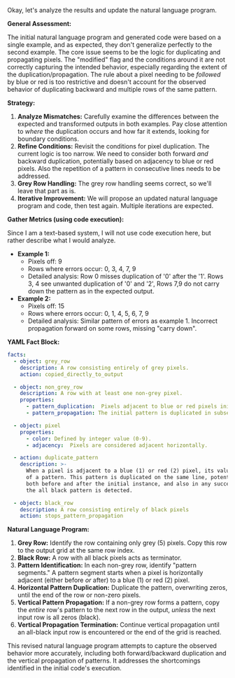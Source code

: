 Okay, let's analyze the results and update the natural language program.

**General Assessment:**

The initial natural language program and generated code were based on a single example, and as expected, they don't generalize perfectly to the second example. The core issue seems to be the logic for duplicating and propagating pixels. The "modified" flag and the conditions around it are not correctly capturing the intended behavior, especially regarding the extent of the duplication/propagation. The rule about a pixel needing to be *followed* by blue or red is too restrictive and doesn't account for the observed behavior of duplicating backward and multiple rows of the same pattern.

**Strategy:**

1.  **Analyze Mismatches:** Carefully examine the differences between the expected and transformed outputs in both examples. Pay close attention to *where* the duplication occurs and how far it extends, looking for boundary conditions.
2.  **Refine Conditions:** Revisit the conditions for pixel duplication. The current logic is too narrow. We need to consider both forward *and* backward duplication, potentially based on adjacency to blue or red pixels. Also the repetition of a pattern in consecutive lines needs to be addressed.
3.  **Grey Row Handling:** The grey row handling seems correct, so we'll leave that part as is.
4.  **Iterative Improvement:** We will propose an updated natural language program and code, then test again. Multiple iterations are expected.

**Gather Metrics (using code execution):**

Since I am a text-based system, I will not use code execution here, but rather describe what I would analyze.

*   **Example 1:**
    *   Pixels off: 9
    *   Rows where errors occur: 0, 3, 4, 7, 9
    *   Detailed analysis: Row 0 misses duplication of '0' after the '1'. Rows 3, 4 see unwanted duplication of '0' and '2', Rows 7,9 do not carry down the pattern as in the expected output.
*   **Example 2:**
    *   Pixels off: 15
    *   Rows where errors occur: 0, 1, 4, 5, 6, 7, 9
    *   Detailed analysis: Similar pattern of errors as example 1. Incorrect propagation forward on some rows, missing "carry down".

**YAML Fact Block:**


```yaml
facts:
  - object: grey_row
    description: A row consisting entirely of grey pixels.
    action: copied_directly_to_output

  - object: non_grey_row
    description: A row with at least one non-grey pixel.
    properties:
      - pattern_duplication:  Pixels adjacent to blue or red pixels initiate a pattern.
      - pattern_propagation: The initial pattern is duplicated in subsequent rows until a row of all black pixels is detected.

  - object: pixel
    properties:
      - color: Defined by integer value (0-9).
      - adjacency:  Pixels are considered adjacent horizontally.

  - action: duplicate_pattern
    description: >-
      When a pixel is adjacent to a blue (1) or red (2) pixel, its value is part
      of a pattern. This pattern is duplicated on the same line, potentially 
      both before and after the initial instance, and also in any successive lines until
      the all black pattern is detected.

  - object: black_row
    description: A row consisting entirely of black pixels
    action: stops_pattern_propagation
```


**Natural Language Program:**

1.  **Grey Row:** Identify the row containing only grey (5) pixels. Copy this row to the output grid at the same row index.
2.  **Black Row:** A row with all black pixels acts as terminator.
3.  **Pattern Identification:** In each non-grey row, identify "pattern segments." A pattern segment starts when a pixel is horizontally adjacent (either before *or* after) to a blue (1) or red (2) pixel.
4.  **Horizontal Pattern Duplication:** Duplicate the pattern, overwriting zeros, until the end of the row or non-zero pixels.
5.  **Vertical Pattern Propagation:** If a non-grey row forms a pattern, copy the *entire* row's pattern to the next row in the output, *unless* the next input row is all zeros (black).
6. **Vertical Propagation Termination:** Continue vertical propagation until an all-black input row is encountered or the end of the grid is reached.

This revised natural language program attempts to capture the observed behavior more accurately, including both forward/backward duplication and the vertical propagation of patterns. It addresses the shortcomings identified in the initial code's execution.
